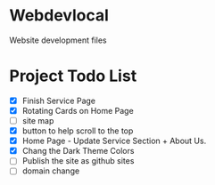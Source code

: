 # Webdevlocal
Website development files

# Project Todo List

- [X] Finish Service Page
- [X] Rotating Cards on Home Page
- [ ] site map
- [X] button to help scroll to the top
- [X] Home Page - Update Service Section + About Us.
- [X] Chang the Dark Theme Colors
- [ ] Publish the site as github sites
- [ ] domain change
